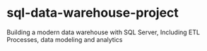 # sql-data-warehouse-project
Building a modern data warehouse with SQL Server, Including ETL Processes, data modeling and analytics
